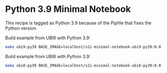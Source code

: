 # Python 3.9 Minimal Notebook

This recipe is tagged as Python 3.9 because of the Pipfile that fixes the Python version.

Build example  from UBI9 with Python 3.9:

```bash
make ubi9-py39 BASE_IMAGE=localhost/s2i-minimal-notebook-ubi9-py39:0.0.1 TAG=0.0.1
```

Build example  from UBI8 with Python 3.9:

```bash
make ubi8-py39 BASE_IMAGE=localhost/s2i-minimal-notebook-ubi8-py39:0.0.1 TAG=0.0.1
```
